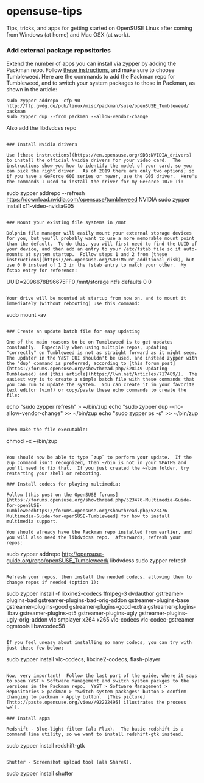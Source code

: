 # opensuse-tips

Tips, tricks, and apps for getting started on OpenSUSE Linux after coming from Windows (at home) and Mac OSX (at work).

### Add external package repositories 

Extend the number of apps you can install via zypper by adding the Packman repo.  Follow [these instructions](https://en.opensuse.org/Additional_package_repositories), and make sure to choose Tumbleweed.  Here are the commands to add the Packman repo for Tumbleweed, and to switch your system packages to those in Packman, as shown in the article:

```
sudo zypper addrepo -cfp 90 http://ftp.gwdg.de/pub/linux/misc/packman/suse/openSUSE_Tumbleweed/ packman
sudo zypper dup --from packman --allow-vendor-change
```

Also add the libdvdcss repo
```

### Install Nvidia drivers

Use [these instructions](https://en.opensuse.org/SDB:NVIDIA_drivers) to install the official Nvidia drivers for your video card.  The instructions show you how to identify the model of your card, so you can pick the right driver.  As of 2019 there are only two options; so if you have a GeForce 600 series or newer, use the G05 driver.  Here's the commands I used to install the driver for my GeForce 1070 Ti:

```
sudo zypper addrepo --refresh https://download.nvidia.com/opensuse/tumbleweed NVIDIA
sudo zypper install x11-video-nvidiaG05
```

### Mount your existing file systems in /mnt

Dolphin file manager will easily mount your external storage devices for you, but you'll probably want to use a more memorable mount point than the default.  To do this, you will first need to find the UUID of your device, and then add an entry to your /etc/fstab file so it auto-mounts at system startup.  Follow steps 1 and 2 from [these instructions](https://en.opensuse.org/SDB:Mount_additional_disk), but use 0 0 instead of 1 2 in the fstab entry to match your other.  My fstab entry for reference:

```
UUID=2096678B96675FF0                      /mnt/storage            ntfs   defaults                      0  0
```

Your drive will be mounted at startup from now on, and to mount it immediately (without rebooting) use this command:

```
sudo mount -av
```

### Create an update batch file for easy updating

One of the main reasons to be on Tumbleweed is to get updates constantly.  Especially when using multiple repos, updating "correctly" on Tumbleweed is not as straight forward as it might seem.  The updater in the YaST GUI shouldn't be used, and instead zypper with the "dup" command is preferred, according to [this forum post](https://forums.opensuse.org/showthread.php/528149-Updating-Tumbleweed) and [this article](https://lwn.net/Articles/717489/).  The easiest way is to create a simple batch file with these commands that you can run to update the system.  You can create it in your favorite text editor (vim!) or copy/paste these echo commands to create the file:

```
echo "sudo zypper refresh" > ~/bin/zup
echo "sudo zypper dup --no-allow-vendor-change" >> ~/bin/zup
echo "sudo zypper ps -s" >> ~/bin/zup
```

Then make the file executable:

```
chmod +x ~/bin/zup
```

You should now be able to type `zup` to perform your update.  If the zup command isn't recognized, then ~/bin is not in your %PATH% and you'll need to fix that.  If you just created the ~/bin folder, try restarting your shell or rebooting.

### Install codecs for playing multimedia: 

Follow [this post on the OpenSUSE forums][https://forums.opensuse.org/showthread.php/523476-Multimedia-Guide-for-openSUSE-Tumbleweedhttps://forums.opensuse.org/showthread.php/523476-Multimedia-Guide-for-openSUSE-Tumbleweed] for how to install multimedia support.

You should already have the Packman repo installed from earlier, and you will also need the libdvdcss repo.  Afterwards, refresh your repos:

```
sudo zypper addrepo http://opensuse-guide.org/repo/openSUSE_Tumbleweed/ libdvdcss
sudo zypper refresh
```

Refresh your repos, then install the needed codecs, allowing them to change repos if needed (option 1):
```
sudo zypper install -f libxine2-codecs ffmpeg-3  dvdauthor gstreamer-plugins-bad gstreamer-plugins-bad-orig-addon gstreamer-plugins-base  gstreamer-plugins-good gstreamer-plugins-good-extra gstreamer-plugins-libav gstreamer-plugins-qt5 gstreamer-plugins-ugly gstreamer-plugins-ugly-orig-addon vlc smplayer x264 x265 vlc-codecs vlc-codec-gstreamer ogmtools libavcodec58
```

If you feel uneasy about installing so many codecs, you can try with just these few below:
```
sudo zypper install vlc-codecs, libxine2-codecs, flash-player
```

Now, very important!  Follow the last part of the guide, where it says to open YaST > Software Management and switch system packges to the versions in the Packman repo.  YaST > Software Management > Repositories > packman > "Switch system packages" button > confirm changing to packman > Apply button.  [This picture][http://paste.opensuse.org/view//92222495] illustrates the process well.

### Install apps

Redshift - Blue-light filter (ala Flux).  The basic redshift is a command line utility, so we want to install redshift-gtk instead.

```
sudo zypper install redshift-gtk
```

Shutter - Screenshot upload tool (ala ShareX).

```
sudo zypper install shutter
```

